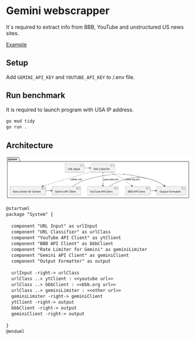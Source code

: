 # Gemini webscrapper

It`s required to extract info from BBB, YouTube and unstructured US news sites.

[Example](/benchmark.md)

## Setup

Add `GEMINI_API_KEY` and `YOUTUBE_API_KEY` to /.env file.

## Run benchmark

It is required to launch program with USA IP address.

```bash
go mod tidy
go run .
```

## Architecture

![](/img/components.svg)

```puml
@startuml
package "System" {

  component "URL Input" as urlInput
  component "URL Classifier" as urlClass
  component "YouTube API Client" as ytClient
  component "BBB API Client" as bbbClient
  component "Rate Limiter for Gemini" as geminiLimiter
  component "Gemini API Client" as geminiClient
  component "Output Formatter" as output

  urlInput -right-> urlClass
  urlClass ..> ytClient : <<youtube url>>
  urlClass ..> bbbClient : <<bbb.org url>> 
  urlClass ..> geminiLimiter : <<other url>>
  geminiLimiter -right-> geminiClient
  ytClient -right-> output
  bbbClient -right-> output
  geminiClient -right-> output
  
}
@enduml
```
